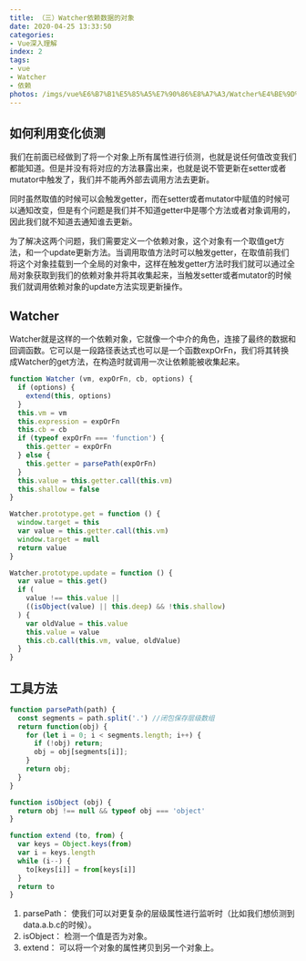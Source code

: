 ```yaml
---
title: （三）Watcher依赖数据的对象
date: 2020-04-25 13:33:50
categories:
- Vue深入理解
index: 2
tags:
- vue
- Watcher
- 依赖
photos: /imgs/vue%E6%B7%B1%E5%85%A5%E7%90%86%E8%A7%A3/Watcher%E4%BE%9D%E8%B5%96%E6%95%B0%E6%8D%AE%E7%9A%84%E5%AF%B9%E8%B1%A1.jpg
---
```


## 如何利用变化侦测

我们在前面已经做到了将一个对象上所有属性进行侦测，也就是说任何值改变我们都能知道。但是并没有将对应的方法暴露出来，也就是说不管更新在setter或者mutator中触发了，我们并不能再外部去调用方法去更新。

同时虽然取值的时候可以会触发getter，而在setter或者mutator中赋值的时候可以通知改变，但是有个问题是我们并不知道getter中是哪个方法或者对象调用的，因此我们就不知道去通知谁去更新。

为了解决这两个问题，我们需要定义一个依赖对象，这个对象有一个取值get方法，和一个update更新方法。当调用取值方法时可以触发getter，在取值前我们将这个对象挂载到一个全局的对象中，这样在触发getter方法时我们就可以通过全局对象获取到我们的依赖对象并将其收集起来，当触发setter或者mutator的时候我们就调用依赖对象的update方法实现更新操作。

<!--more-->

## Watcher

Watcher就是这样的一个依赖对象，它就像一个中介的角色，连接了最终的数据和回调函数。它可以是一段路径表达式也可以是一个函数expOrFn，我们将其转换成Watcher的get方法，在构造时就调用一次让依赖能被收集起来。

``` javascript
function Watcher (vm, expOrFn, cb, options) {
  if (options) {
    extend(this, options)
  }
  this.vm = vm
  this.expression = expOrFn
  this.cb = cb
  if (typeof expOrFn === 'function') {
    this.getter = expOrFn
  } else {
    this.getter = parsePath(expOrFn)
  }
  this.value = this.getter.call(this.vm)
  this.shallow = false
}

Watcher.prototype.get = function () {
  window.target = this
  var value = this.getter.call(this.vm)
  window.target = null
  return value
}

Watcher.prototype.update = function () {
  var value = this.get()
  if (
    value !== this.value ||
    ((isObject(value) || this.deep) && !this.shallow)
  ) {
    var oldValue = this.value
    this.value = value
    this.cb.call(this.vm, value, oldValue)
  }
}
```

## 工具方法

``` javascript
function parsePath(path) {
  const segments = path.split('.') //闭包保存层级数组
  return function(obj) {
    for (let i = 0; i < segments.length; i++) {
      if (!obj) return;
      obj = obj[segments[i]];
    }
    return obj;
  }
}

function isObject (obj) {
  return obj !== null && typeof obj === 'object'
}

function extend (to, from) {
  var keys = Object.keys(from)
  var i = keys.length
  while (i--) {
    to[keys[i]] = from[keys[i]]
  }
  return to
}
```

1. parsePath： 使我们可以对更复杂的层级属性进行监听时（比如我们想侦测到data.a.b.c的时候）。
2. isObject： 检测一个值是否为对象。
3. extend： 可以将一个对象的属性拷贝到另一个对象上。
